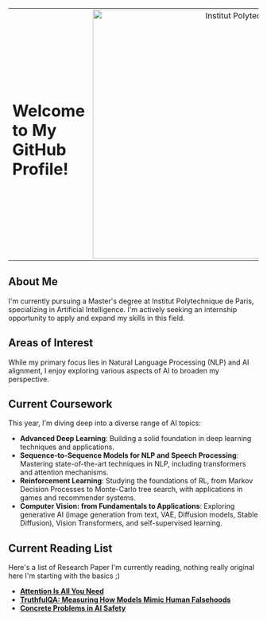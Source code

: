<table border="0" cellspacing="0" cellpadding="0">
  <tr>
    <td width="70%">
      <h1>Welcome to My GitHub Profile!</h1>
    </td>
    <td width="30%" align="right">
      <img src="https://pbs.twimg.com/media/D8JRSBSXsAMgbdw?format=jpg&name=4096x4096" alt="Institut Polytechnique de Paris Logo" width="500"/>
    </td>
  </tr>
</table>

## About Me
I'm currently pursuing a Master's degree at Institut Polytechnique de Paris, specializing in Artificial Intelligence. I'm actively seeking an internship opportunity to apply and expand my skills in this field.

## Areas of Interest
While my primary focus lies in Natural Language Processing (NLP) and AI alignment, I enjoy exploring various aspects of AI to broaden my perspective.

## Current Coursework
This year, I'm diving deep into a diverse range of AI topics:

- **Advanced Deep Learning**: Building a solid foundation in deep learning techniques and applications.
- **Sequence-to-Sequence Models for NLP and Speech Processing**: Mastering state-of-the-art techniques in NLP, including transformers and attention mechanisms.
- **Reinforcement Learning**: Studying the foundations of RL, from Markov Decision Processes to Monte-Carlo tree search, with applications in games and recommender systems.
- **Computer Vision: from Fundamentals to Applications**: Exploring generative AI (image generation from text, VAE, Diffusion models, Stable Diffusion), Vision Transformers, and self-supervised learning.

## Current Reading List
Here's a list of Research Paper I'm currently reading, nothing really original here I'm starting with the basics ;)

- [**Attention Is All You Need** ](https://arxiv.org/pdf/1706.03762)
- [**TruthfulQA: Measuring How Models Mimic Human Falsehoods**](https://arxiv.org/pdf/2109.07958)
- [**Concrete Problems in AI Safety**](https://arxiv.org/pdf/1606.06565)

